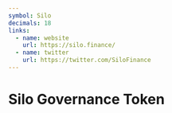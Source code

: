 ```yaml
---
symbol: Silo
decimals: 18
links:
  - name: website
    url: https://silo.finance/
  - name: twitter
    url: https://twitter.com/SiloFinance
---
```


# Silo Governance Token
